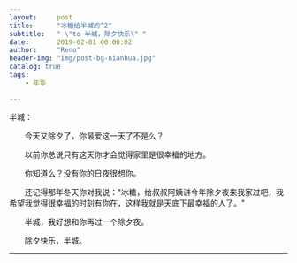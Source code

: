 ```yaml
---
layout:     post
title:      "冰糖给半城的^2"
subtitle:   " \"to 半城，除夕快乐\" "
date:       2019-02-01 00:00:02
author:     "Reno"
header-img: "img/post-bg-nianhua.jpg"
catalog: true
tags:
    - 年华

---
```


半城：

　　今天又除夕了，你最爱这一天了不是么？

　　以前你总说只有这天你才会觉得家里是很幸福的地方。

　　你知道么？没有你的日夜很想你。

　　还记得那年冬天你对我说："冰糖，给叔叔阿姨讲今年除夕夜来我家过吧，我希望我觉得很幸福的时刻有你在，这样我就是天底下最幸福的人了。"

　　半城，我好想和你再过一个除夕夜。

　　除夕快乐，半城。

---

